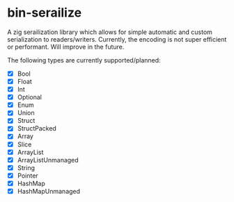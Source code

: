 # bin-serailize

A zig serailization library which allows for simple automatic and custom serialization to readers/writers. Currently, the encoding is not super efficient or performant. Will improve in the future.

The following types are currently supported/planned:

- [x] Bool
- [x] Float
- [x] Int
- [x] Optional
- [x] Enum
- [x] Union
- [x] Struct
- [x] StructPacked
- [x] Array
- [x] Slice
- [x] ArrayList
- [x] ArrayListUnmanaged
- [x] String
- [x] Pointer
- [x] HashMap
- [x] HashMapUnmanaged

